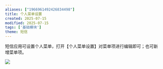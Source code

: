 ```yaml
---
aliases: ["1966961492426834498"]
title: 个人菜单设置
created: 2025-07-15
modified: 2025-07-15
tags: ['基础模块']
theme: 短信
---
```


短信应用可设置个人菜单，打开【个人菜单设置】对菜单项进行编辑即可；也可新增菜单项。

![](https://myhelpdoc.oss-cn-heyuan.aliyuncs.com/mdimages/730131f8a44bb5fcd86111a1e190cd2e.jpg)

